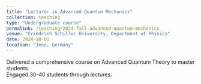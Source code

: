 ```yaml
---
title: "Lecturer in Advanced Quantum Mechanics"
collection: teaching
type: "Undergraduate course"
permalink: /teaching/2024-fall-advanced-quantum-mechanics
venue: "Friedrich Schiller University, Department of Physics"
date: 2024-10-01
location: "Jena, Germany"
---
```


Delivered a comprehensive course on Advanced Quantum Theory to master students.  
Engaged 30-40 students through lectures.
